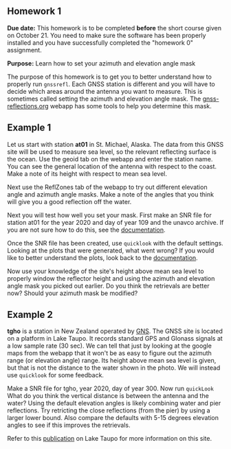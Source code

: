 
## Homework 1

**Due date:** This homework is to be completed **before** the short course given on October 21. You need to make
sure the software has been properly installed and you have successfully completed the "homework 0" assignment.

**Purpose:** Learn how to set your azimuth and elevation angle mask  

The purpose of this homework is to get you to better understand 
how to properly run <code>gnssrefl</code>. Each GNSS station is different and you will have to 
decide which areas around the antenna you want to measure. This is sometimes called setting the 
azimuth and elevation angle mask. 
The <a href=https://gnss-reflections.org target="_blank">gnss-reflections.org</a> webapp has 
some tools to help you determine this mask.

## Example 1

Let us start with station **at01** in St. Michael, Alaska. The data from
this GNSS site will be used to measure sea level, so the relevant reflecting surface is 
the ocean. Use the geoid tab on the webapp and enter the station name.
You can see the general location of the antenna with respect to the coast. 
Make a note of its height with respect to mean sea level. 

Next use the ReflZones tab of the webapp to try out different elevation angle 
and azimuth angle masks. Make a note of the angles that you think will give you a 
good reflection off the water.

Next you will test how well you set your mask. First make an SNR file for station 
at01 for the year 2020 and day of year 109 and the unavco archive.  If you are not 
sure how to do this, see the [documentation](https://github.com/kristinemlarson/gnssrefl).

Once the SNR file has been created, use <code>quicklook</code> with the default settings.
Looking at the plots that were generated, what went wrong? If you would like to better understand the plots,
look back to the [documentation](https://github.com/kristinemlarson/gnssrefl).

Now use your knowledge of the site's height above mean sea level to properly window 
the reflector height and using the azimuth and elevation angle mask you picked out
earlier. Do you think the retrievals are better now? Should your azimuth mask be modified?


## Example 2

**tgho** is a station in New Zealand operated by [GNS](https://www.gns.cri.nz). The GNSS site is located
on a platform in Lake Taupo. It records standard GPS and Glonass signals at a low sample rate (30 sec).
We can tell that just by looking at the google maps from the webapp that it won't be as easy to figure out the 
azimuth range (or elevation angle) range. Its height above mean sea level is given, but that is not the distance
to the water shown in the photo. We will instead use <code>quicklook</code> for some feedback.

Make a SNR file for tgho, year 2020, day of year 300. Now run <code>quickLook</code>
What do you think the vertical distance is between the antenna and the water? Using the default elevation angles 
is likely combining water and pier reflections. Try retricting the close reflections (from the pier) by using a larger 
lower bound. Also compare the defaults with 5-15 degrees elevation angles to see if this improves the retrievals. 

Refer to this [publication](https://www.kristinelarson.net/wp-content/uploads/2021/05/Holden-May2021.pdf) on 
Lake Taupo for more information on this site.


